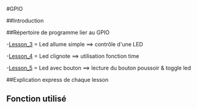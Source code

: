 #GPIO

##Introduction

##Répertoire de programme lier au GPIO

-[Lesson_3](Lesson_3) = Led allume simple ==> contrôle d'une LED 

-[Lesson_4](Lesson_4) = Led clignote ==> utilisation fonction time 

-[Lesson_5](Lesson_5) = Led avec bouton ==> lecture du bouton poussoir & toggle led 

##Explication express de chaque lesson

## Fonction utilisé

